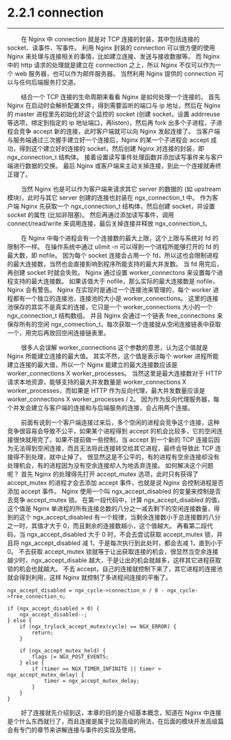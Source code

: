 # 2.2.1 connection
***

&emsp;&emsp;
在 Nginx 中 connection 就是对 TCP 连接的封装，其中包括连接的 socket、读事件、写事件。
利用 Nginx 封装的 connection 可以很方便的使用 Nginx 来处理与连接相关的事情，比如建立连接、发送与接收数据等。
而 Nginx 中的 http 请求的处理就是建立在 connection 之上，所以 Nginx 不仅可以作为一个 web 服务器，也可以作为邮件服务器。
当然利用 Nginx 提供的 connection 可以与任何后端服务打交道。

&emsp;&emsp;
结合一个 TCP 连接的生命周期来看看 Nginx 是如何处理一个连接的。
首先 Nginx 在启动时会解析配置文件，得到需要监听的端口与 ip 地址，然后在 Nginx 的 master 进程里先初始化好这个监控的 socket (创建 socket，设置 addrreuse 等选项，绑定到指定的 ip 地址端口，再listen)，然后再 fork 出多个子进程，子进程会竞争 accept 新的连接，此时客户端就可以向 Nginx 发起连接了。
当客户端与服务端通过三次握手建立好一个连接后，Nginx 的某一个子进程会 accept 成功，得到这个建立好的连接的 socket，然后创建 Nginx 对连接的封装，即 ngx_connection_t 结构体。
接着设置读写事件处理函数并添加读写事件来与客户端进行数据的交换。
最后 Nginx 或客户端来主动关掉连接，到此一个连接就寿终正寝了。

&emsp;&emsp;
当然 Nginx 也是可以作为客户端来请求其它 server 的数据的 (如 upstream 模块)，此时与其它 server 创建的连接也封装在 ngx_connection_t 中。
作为客户端 Nginx 先获取一个 ngx_connection_t 结构体，然后创建 socket，并设置 socket 的属性 (比如非阻塞)。
然后再通过添加读写事件，调用 connect/read/write 来调用连接，最后关掉连接并释放 ngx_connection_t。

&emsp;&emsp;
在 Nginx 中每个进程会有一个连接数的最大上限，这个上限与系统对 fd 的限制不一样。
在操作系统中通过 ulimit -n 可以得到一个进程所能够打开的 fd 的最大数，即 nofile。
因为每个 socket 连接会占用一个 fd，所以这也会限制进程的最大连接数，当然也会直接影响到程序所能支持的最大并发数。
当 fd 用完后，再创建 socket 时就会失败。
Nginx 通过设置 worker_connectons 来设置每个进程支持的最大连接数。
如果该值大于 nofile，那么实际的最大连接数是 nofile，Nginx 会有警告。
Nginx 在实现时是通过一个连接池来管理的，每个 worker 进程都有一个独立的连接池，连接池的大小是 worker_connections。
这里的连接池保存的其实不是真实的连接，它只是一个 worker_connections 大小的一个 ngx_connection_t 结构数组。
并且 Nginx 会通过一个链表 free_connections 来保存所有的空闲 ngx_connection_t，每次获取一个连接就从空闲连接链表中获取一个，用完后再放回空闲连接链表里。

&emsp;&emsp;
很多人会误解 worker_connections 这个参数的意思，认为这个值就是 Nginx 所能建立连接的最大值。
其实不然，这个值是表示每个 worker 进程所能建立连接的最大值，所以一个 Nginx 能建立的最大连接数应该是 worker_connections X worker_processes。
当然这里是最大连接数对于 HTTP 请求本地资源，能够支持的最大并发数量是 worker_connections X worker_processes，而如果是 HTTP 作为反向代理，最大并发数量应该是 worker_connections X worker_processes / 2。
因为作为反向代理服务器，每个并发会建立与客户端的连接和与后端服务的连接，会占用两个连接。

&emsp;&emsp;
前面有说到一个客户端连接过来后，多个空闲的进程会竞争这个连接，这种竞争很容易会导致不公平，如果某个进程得到 accept 的机会比较多，它的空闲连接很快就用完了，如果不提前做一些控制，当 accept 到一个新的 TCP 连接后因为无法得到空闲连接，而且无法将此连接转交给其它进程，最终会导致此 TCP 连接得不到处理，就中止掉了。
很显然这是不公平的，有的进程有空余连接却没有处理机会，有的进程因为没有空余连接却人为地丢弃连接。
如何解决这个问题呢？
首先 Nginx 的处理得先打开 accept_mutex 选项，此时只有获得了 accept_mutex 的进程才会去添加 accept 事件，也就是说 Nginx 会控制进程是否添加 accept 事件。
Nginx 使用一个叫 ngx_accept_disabled 的变量来控制是否去竞争 accept_mutex 锁。
在第一段代码中，计算 ngx_accept_disabled 的值，这个值是 Nginx 单进程的所有连接总数的八分之一减去剩下的空闲连接数量，得到的这个 ngx_accept_disabled 有一个规律，当剩余连接数小于总连接数的八分之一时，其值才大于 0，而且剩余的连接数越小，这个值越大。
再看第二段代码，当 ngx_accept_disabled 大于 0 时，不会去尝试获取 accept_mutex 锁，并且将 ngx_accept_disabled 减 1，于是每次执行到此处时，都会去减 1，直到小于 0。
不去获取 accept_mutex 锁就等于让出获取连接的机会，很显然当空余连接越少时，ngx_accept_disable 越大，于是让出的机会就越多，这样其它进程获取锁的机会也就越大。
不去 accept，自己的连接就控制下来了，其它进程的连接池就会得到利用，这样 Nginx 就控制了多进程间连接的平衡了。

    ngx_accept_disabled = ngx_cycle->connection_n / 8 - ngx_cycle->free_connection_n;

    if (ngx_accept_disabled > 0) {
        ngx_accept_disabled--;
    } else {
        if (ngx_trylock_accept_mutex(cycle) == NGX_ERROR) {
            return;
        }

        if (ngx_accept_mutex_held) {
            flags |= NGX_POST_EVENTS;
        } else {
            if (timer == NGX_TIMER_INFINITE || timer > ngx_accept_mutex_delay) {
                timer = ngx_accept_mutex_delay;
            }
        }
    }

&emsp;&emsp;
好了连接就先介绍到这，本章的目的是介绍基本概念，知道在 Nginx 中连接是个什么东西就行了，而且连接是属于比较高级的用法，在后面的模块开发高级篇会有专门的章节来讲解连接与事件的实现及使用。